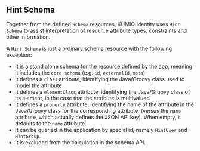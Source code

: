 ## Hint Schema

Together from the defined `Schema` resources, KUMIQ Identity uses `Hint Schema` to assist interpretation of resource attribute types, constraints and other information.

A `Hint Schema` is just a ordinary schema resource with the following exception:
- It is a stand alone schema for the resource defined by the app, meaning it includes the `core schema` (e.g. `id`, `externalId`, `meta`)
- It defines a `class` attribute, identifying the Java/Groovy class used to model the attribute
- It defines a `elementClass` attribute, identifying the Java/Groovy class of its element, in the case that the attribute is multivalued
- It defines a `property` attribute, identifying the name of the attribute in the Java/Groovy class for the corresponding attribute. (versus the `name` attribute, which actually defines the JSON API key). When empty, it defaults to the `name` attribute.
- It can be queried in the application by special id, namely `HintUser` and `HintGroup`.
- It is excluded from the calculation in the schema API.
